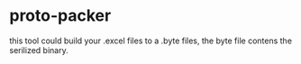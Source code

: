 # proto-packer
this tool could build your .excel files to a .byte files, the byte file contens the serilized binary.
